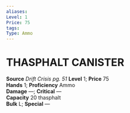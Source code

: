 ```yaml
---
aliases: 
Level: 1
Price: 75
tags: 
Type: Ammo
---
```

# THASPHALT CANISTER
**Source** _Drift Crisis pg. 51_
**Level** 1; **Price** 75  
**Hands** 1; **Proficiency** Ammo  
**Damage** —; **Critical** —  
**Capacity** 20 thasphalt  
**Bulk** L; **Special** —